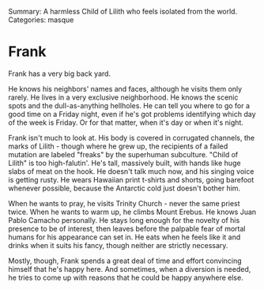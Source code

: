Summary: A harmless Child of Lilith who feels isolated from the world.
Categories: masque

# Frank

Frank has a very big back yard.

He knows his neighbors' names and faces, although he visits them only rarely. He lives in a very exclusive neighborhood. He knows the scenic spots and the dull-as-anything hellholes. He can tell you where to go for a good time on a Friday night, even if he's got problems identifying which day of the week is Friday. Or for that matter, when it's day or when it's night.

Frank isn't much to look at. His body is covered in corrugated channels, the marks of Lilith - though where he grew up, the recipients of a failed mutation are labeled "freaks" by the superhuman subculture. "Child of Lilith" is too high-falutin'. He's tall, massively built, with hands like huge slabs of meat on the hook. He doesn't talk much now, and his singing voice is getting rusty. He wears Hawaiian print t-shirts and shorts, going barefoot whenever possible, because the Antarctic cold just doesn't bother him.

When he wants to pray, he visits Trinity Church - never the same priest twice. When he wants to warm up, he climbs Mount Erebus. He knows Juan Pablo Camacho personally. He stays long enough for the novelty of his presence to be of interest, then leaves before the palpable fear of mortal humans for his appearance can set in. He eats when he feels like it and drinks when it suits his fancy, though neither are strictly necessary.

Mostly, though, Frank spends a great deal of time and effort convincing himself that he's happy here. And sometimes, when a diversion is needed, he tries to come up with reasons that he could be happy anywhere else.
